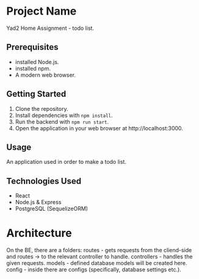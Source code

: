 # Project Name

Yad2 Home Assignment - todo list.

## Prerequisites

- installed Node.js.
- installed npm.
- A modern web browser.

## Getting Started

1. Clone the repository.
2. Install dependencies with `npm install`.
3. Run the backend with `npm run start`.
4. Open the application in your web browser at http://localhost:3000.

## Usage

An application used in order to make a todo list.

## Technologies Used

- React
- Node.js & Express
- PostgreSQL (SequelizeORM)

# Architecture

On the BE, there are a folders:
routes - gets requests from the cliend-side and routes -> to the relevant controller to handle.
controllers - handles the given requests.
models - defined database models will be created here.
config - inside there are configs (specifically, database settings etc.).